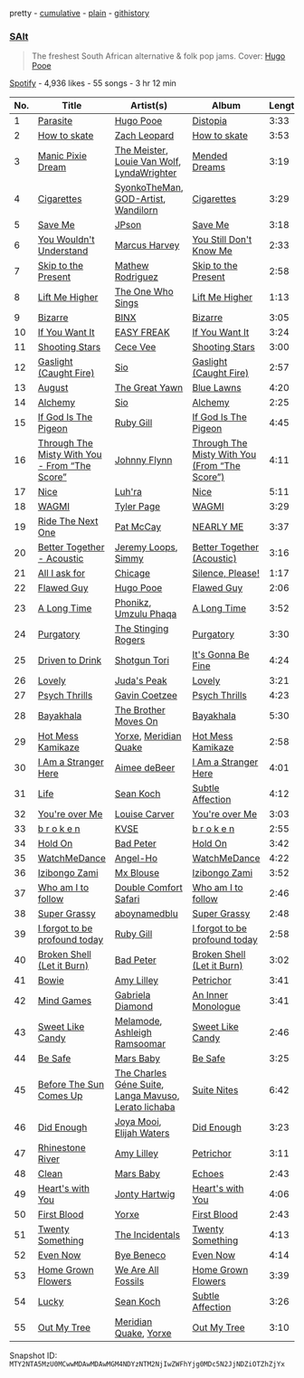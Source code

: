 pretty - [cumulative](/playlists/cumulative/37i9dQZF1DX6dYPM8db5Sz.md) - [plain](/playlists/plain/37i9dQZF1DX6dYPM8db5Sz) - [githistory](https://github.githistory.xyz/mackorone/spotify-playlist-archive/blob/main/playlists/plain/37i9dQZF1DX6dYPM8db5Sz)

### [SAlt](https://open.spotify.com/playlist/37i9dQZF1DX6dYPM8db5Sz)

> The freshest South African alternative & folk pop jams\. Cover: <a href="https://open.spotify.com/artist/786vB3MPgJ2kUzhNrbeaMZ?si=lXIfxdarRZC0cX\_ToD8nzg">Hugo Pooe</a>

[Spotify](https://open.spotify.com/user/spotify) - 4,936 likes - 55 songs - 3 hr 12 min

| No. | Title | Artist(s) | Album | Length |
|---|---|---|---|---|
| 1 | [Parasite](https://open.spotify.com/track/1wJsjT1Oo2Kh2H3J9WOmde) | [Hugo Pooe](https://open.spotify.com/artist/786vB3MPgJ2kUzhNrbeaMZ) | [Distopia](https://open.spotify.com/album/1D37tFbgePiH2NuBrzOAm9) | 3:33 |
| 2 | [How to skate](https://open.spotify.com/track/1F828L9uVdKx0hfUcEZm62) | [Zach Leopard](https://open.spotify.com/artist/32BTikkFQuadVcD1LHVgWd) | [How to skate](https://open.spotify.com/album/47KWlhSeN3mTuaVLHyXein) | 3:53 |
| 3 | [Manic Pixie Dream](https://open.spotify.com/track/64SrkyDiOaleVgq6SF5WLy) | [The Meister](https://open.spotify.com/artist/1CgnbZB3Fo0TyWeU3BVtSH), [Louie Van Wolf](https://open.spotify.com/artist/0V3OJ2G59WUnkBJkrRSTe2), [LyndaWrighter](https://open.spotify.com/artist/3XnNsPUDX0odgc80emdfrW) | [Mended Dreams](https://open.spotify.com/album/2qFn1tpZeMBN2JX8RM1l2j) | 3:19 |
| 4 | [Cigarettes](https://open.spotify.com/track/59sO3PZBgWBDVAnhJKkCqp) | [SyonkoTheMan](https://open.spotify.com/artist/52q9KxQFuumM4i1tbufUgX), [GOD\-Artist](https://open.spotify.com/artist/327rzGr8Sj1D2m2ShcAgF0), [Wandilorn](https://open.spotify.com/artist/1w5Cq2qn7FR498amWpFRIR) | [Cigarettes](https://open.spotify.com/album/6kE2uEV0sRnzY56zH5Vaaa) | 3:29 |
| 5 | [Save Me](https://open.spotify.com/track/6yrdhCKzaN5c8JGNWzLtQy) | [JPson](https://open.spotify.com/artist/4s9YSRHrBFUpUZPWk2mwIG) | [Save Me](https://open.spotify.com/album/39jSoPLLSCKFqy7VgmYMeV) | 3:18 |
| 6 | [You Wouldn't Understand](https://open.spotify.com/track/1GVI17KHbG7sblOmYuNQI9) | [Marcus Harvey](https://open.spotify.com/artist/5MTx8G4UpDgIhvl1eRxJq6) | [You Still Don't Know Me](https://open.spotify.com/album/4A7UfGpc5sgcx0ajwjtfLO) | 2:33 |
| 7 | [Skip to the Present](https://open.spotify.com/track/5hoWCQ7LUVLzAWZZfKBoTH) | [Mathew Rodriguez](https://open.spotify.com/artist/4K87biwxNDNZaFTwTCfmij) | [Skip to the Present](https://open.spotify.com/album/38w9omFsu7BjToXXhmAUgR) | 2:58 |
| 8 | [Lift Me Higher](https://open.spotify.com/track/3wSENVw8rn7X9nIJ7AzwKp) | [The One Who Sings](https://open.spotify.com/artist/2q2MBrkkj7y8evCayJ15PG) | [Lift Me Higher](https://open.spotify.com/album/3XcxajmXq3K30HC6Vqqv2W) | 1:13 |
| 9 | [Bizarre](https://open.spotify.com/track/61Phoppvo0NkAIjrql2NCi) | [BINX](https://open.spotify.com/artist/1m6WCZzMnbe46bBTvbERQ0) | [Bizarre](https://open.spotify.com/album/4xx7g07nLqQEVr2WZ23W0K) | 3:05 |
| 10 | [If You Want It](https://open.spotify.com/track/6mdTa1cq8lDcgj6PDlUg6l) | [EASY FREAK](https://open.spotify.com/artist/5X9T1si7pOUmy2IayH147S) | [If You Want It](https://open.spotify.com/album/1D1KB1Y0VcpA29YfK5zHmY) | 3:24 |
| 11 | [Shooting Stars](https://open.spotify.com/track/4kowWABw531j1sz5YweurV) | [Cece Vee](https://open.spotify.com/artist/0f26bNon1mjIqBn1MxgxZp) | [Shooting Stars](https://open.spotify.com/album/6aT6t9qHQEJirp6hlWnDlQ) | 3:00 |
| 12 | [Gaslight \(Caught Fire\)](https://open.spotify.com/track/6TYU5CqDddOWEcD0n2KiGJ) | [Sio](https://open.spotify.com/artist/4hIQjO5iXCXx71iZBQQ1Jh) | [Gaslight \(Caught Fire\)](https://open.spotify.com/album/1n2H1RFsKWsALRmyz1tewi) | 2:57 |
| 13 | [August](https://open.spotify.com/track/2sbO46J98g2DegnadV7Kpj) | [The Great Yawn](https://open.spotify.com/artist/0XDmWLziGhwLRSkkSBUNZ6) | [Blue Lawns](https://open.spotify.com/album/6dM7rY9NECJMuHZmsDzLrA) | 4:20 |
| 14 | [Alchemy](https://open.spotify.com/track/4trTjRaAzPMQrAInUSEKZA) | [Sio](https://open.spotify.com/artist/4hIQjO5iXCXx71iZBQQ1Jh) | [Alchemy](https://open.spotify.com/album/0D8HrT2FaWgG6PBLxT6amn) | 2:25 |
| 15 | [If God Is The Pigeon](https://open.spotify.com/track/11hrQND5U7gbysfggLP30o) | [Ruby Gill](https://open.spotify.com/artist/51KkytVOUvaM9m0CoY9mBU) | [If God Is The Pigeon](https://open.spotify.com/album/58Ybnqt8CX2Ty3B2UsJLwW) | 4:45 |
| 16 | [Through The Misty With You \- From “The Score”](https://open.spotify.com/track/2yhH4M2YAc2jzFhOYDQ6K5) | [Johnny Flynn](https://open.spotify.com/artist/1UQRtt7eHW6Bt4INNTUtb3) | [Through The Misty With You \(From “The Score”\)](https://open.spotify.com/album/5HDG7vBlkkzyLAAJVq0Fxk) | 4:11 |
| 17 | [Nice](https://open.spotify.com/track/0wbvC5m9im0mBkUtoVC0BA) | [Luh'ra](https://open.spotify.com/artist/0iXElExInTSMZ3DRWE7lpD) | [Nice](https://open.spotify.com/album/7m5ZWrFd3dbAW6oOrkxdm6) | 5:11 |
| 18 | [WAGMI](https://open.spotify.com/track/4bxjgQ4hZ1kBsCzvpVFBFn) | [Tyler Page](https://open.spotify.com/artist/3Py4gpY3Qhk3ZmUKps21Rl) | [WAGMI](https://open.spotify.com/album/28yfEKfv7kmNGgoOTVVMnz) | 3:29 |
| 19 | [Ride The Next One](https://open.spotify.com/track/4so7v52k8q4Bac3SxHAPOu) | [Pat McCay](https://open.spotify.com/artist/1AMLedm2z14uk2eSDbndxK) | [NEARLY ME](https://open.spotify.com/album/1Jdk7zXVJyDFb7fZQ9sXlu) | 3:37 |
| 20 | [Better Together \- Acoustic](https://open.spotify.com/track/65j5HnUBVNkNZAi7wdCrVI) | [Jeremy Loops](https://open.spotify.com/artist/0Dct2Gu0qEbgGRjfaxew8g), [Simmy](https://open.spotify.com/artist/3MjlXVCfmLdY9QQ2GCd7iA) | [Better Together \(Acoustic\)](https://open.spotify.com/album/5HXfoEBYak7Iu5TjLt0IqE) | 3:16 |
| 21 | [All I ask for](https://open.spotify.com/track/7cnK5RmaVkizAJZiJ772T4) | [Chicage](https://open.spotify.com/artist/3ifSLh9XOq2zWejn95G5KR) | [Silence, Please!](https://open.spotify.com/album/7gvkwz3Sl5xc0JvPH7WzyS) | 1:17 |
| 22 | [Flawed Guy](https://open.spotify.com/track/38L0QwyBMuqWlpC4oBl4UV) | [Hugo Pooe](https://open.spotify.com/artist/786vB3MPgJ2kUzhNrbeaMZ) | [Flawed Guy](https://open.spotify.com/album/57KOzUqReaxjaZG6czVlzf) | 2:06 |
| 23 | [A Long Time](https://open.spotify.com/track/08izD5yyI6TPJCzmABexZc) | [Phonikz](https://open.spotify.com/artist/6YX1n5yl2H2RdidVHWnoc5), [Umzulu Phaqa](https://open.spotify.com/artist/6nStNfo8Gzsff8NcJl4mND) | [A Long Time](https://open.spotify.com/album/239HTIeLn41odDoMwLsb8N) | 3:52 |
| 24 | [Purgatory](https://open.spotify.com/track/4Rgzp6jJEQDM5xrU3sC1wK) | [The Stinging Rogers](https://open.spotify.com/artist/56w2pRdYGieoXN5aOBpRTr) | [Purgatory](https://open.spotify.com/album/7dEGL4CXQgGihP18k6C1g5) | 3:30 |
| 25 | [Driven to Drink](https://open.spotify.com/track/1g61CcDnJNowdZJK6oW1GS) | [Shotgun Tori](https://open.spotify.com/artist/4OSdYoQni5cUktApP2V4c3) | [It's Gonna Be Fine](https://open.spotify.com/album/0Y9S6SMnmE40sf7EW8BmiQ) | 4:24 |
| 26 | [Lovely](https://open.spotify.com/track/3xY36zjy0lSZf6H5aTe5WD) | [Juda's Peak](https://open.spotify.com/artist/0cXbmR4mcRNkHa3eXA9uC6) | [Lovely](https://open.spotify.com/album/5K5weaJCO4Nno8yI2mm4Ev) | 3:21 |
| 27 | [Psych Thrills](https://open.spotify.com/track/2Z2EmJ8dW0lyERmOtL2U15) | [Gavin Coetzee](https://open.spotify.com/artist/3aawEcqTNnGPsDDynnrd3J) | [Psych Thrills](https://open.spotify.com/album/6Q2b3Nv7o0gH7rWikcoD0p) | 4:23 |
| 28 | [Bayakhala](https://open.spotify.com/track/044VNnUGUaAOphHS0uHITs) | [The Brother Moves On](https://open.spotify.com/artist/1lk7zDKaonwqrwKwt8Krd7) | [Bayakhala](https://open.spotify.com/album/0X0kjZMbBYfMg00uuY6vkf) | 5:30 |
| 29 | [Hot Mess Kamikaze](https://open.spotify.com/track/15rZyIFD0Yt4cIuL1bZArn) | [Yorxe](https://open.spotify.com/artist/6S4m4nLUKn7OuavvVKQWv8), [Meridian Quake](https://open.spotify.com/artist/78gOv67PJExDFUm8TGgSo7) | [Hot Mess Kamikaze](https://open.spotify.com/album/64EWgHrGNrClyYihj1gNSf) | 2:58 |
| 30 | [I Am a Stranger Here](https://open.spotify.com/track/5yJCttxoj7lsGOefIC20Ly) | [Aimee deBeer](https://open.spotify.com/artist/3c3FUUJYZOv8Le1htg2Gl6) | [I Am a Stranger Here](https://open.spotify.com/album/01pHSXO1CzfTP9Ekowo8xh) | 4:01 |
| 31 | [Life](https://open.spotify.com/track/3jkQ2gVCFvozGQu2FxYPLH) | [Sean Koch](https://open.spotify.com/artist/4sOLJi96MhdlMv5Iz9YZT9) | [Subtle Affection](https://open.spotify.com/album/46QpadPmdS38FxqUm7vDDh) | 4:12 |
| 32 | [You're over Me](https://open.spotify.com/track/4s3IyR6U98K18L5Fw5YrxG) | [Louise Carver](https://open.spotify.com/artist/3MGKwPbzEu5ZFlDAJA75uD) | [You're over Me](https://open.spotify.com/album/4QshjexDZvv7fpHNK6f5NX) | 3:03 |
| 33 | [b r o k e n](https://open.spotify.com/track/4zSvDZHmk0mcxwy1ZbeVsL) | [KVSE](https://open.spotify.com/artist/4IsB535rRnsghgHd9K4Iuz) | [b r o k e n](https://open.spotify.com/album/6pn0943eZvVAcyuyA7FZKF) | 2:55 |
| 34 | [Hold On](https://open.spotify.com/track/4EwRv7Q0XyJhysfvECpQpo) | [Bad Peter](https://open.spotify.com/artist/0dceAs5Ap8kfV0hcvdIm6l) | [Hold On](https://open.spotify.com/album/6ft539JcvK2JnTzd8zp2as) | 3:42 |
| 35 | [WatchMeDance](https://open.spotify.com/track/0E7J90rpq6eq2i2m3fKmf1) | [Angel\-Ho](https://open.spotify.com/artist/39TepozBC9n9EZrCL6jYpS) | [WatchMeDance](https://open.spotify.com/album/75Ztmk09cecBj3Lky40tzF) | 4:22 |
| 36 | [Izibongo Zami](https://open.spotify.com/track/0cBmKjNZdIFdNk7eXvp1bT) | [Mx Blouse](https://open.spotify.com/artist/4ajpZ48mZRH2U5u4TbzfAE) | [Izibongo Zami](https://open.spotify.com/album/3BMJkZqtOozpJTB2LzKue4) | 3:52 |
| 37 | [Who am I to follow](https://open.spotify.com/track/3N1ymSDgFeaApDPTZ8f4lW) | [Double Comfort Safari](https://open.spotify.com/artist/1hIiJTji8IMwDhlYLZSv3O) | [Who am I to follow](https://open.spotify.com/album/54PzuZVWLC8pw4wVzKIptT) | 2:46 |
| 38 | [Super Grassy](https://open.spotify.com/track/438hj5SxbaUS0ubnTaT3ma) | [aboynamedblu](https://open.spotify.com/artist/4DCRHW4ITYEaA0qmW3PYJj) | [Super Grassy](https://open.spotify.com/album/2iBK98Wm4Tgwuc5x3JnEqD) | 2:48 |
| 39 | [I forgot to be profound today](https://open.spotify.com/track/4qQkXP67AhIq6GJYgVfodt) | [Ruby Gill](https://open.spotify.com/artist/51KkytVOUvaM9m0CoY9mBU) | [I forgot to be profound today](https://open.spotify.com/album/3TO3RqbH2YGSfqgCOjsZDr) | 2:58 |
| 40 | [Broken Shell \(Let it Burn\)](https://open.spotify.com/track/464ZaLIQyijqgAmCndPwdE) | [Bad Peter](https://open.spotify.com/artist/0dceAs5Ap8kfV0hcvdIm6l) | [Broken Shell \(Let it Burn\)](https://open.spotify.com/album/5x0fQ9tdO8ToxIjek48Tzw) | 3:02 |
| 41 | [Bowie](https://open.spotify.com/track/3KjgybWtSpHSOj5doyDTpX) | [Amy Lilley](https://open.spotify.com/artist/0HmHTFgk53AKaQwLM3eZi4) | [Petrichor](https://open.spotify.com/album/2lY7kj1yqaqThxVc0ohgcT) | 3:41 |
| 42 | [Mind Games](https://open.spotify.com/track/44hgSB3LnMNh81WtOvgBOa) | [Gabriela Diamond](https://open.spotify.com/artist/0L7Ck6i3Zr1UBztHOYQRoo) | [An Inner Monologue](https://open.spotify.com/album/04hEMZWgBEWxf0fzBeugFd) | 3:41 |
| 43 | [Sweet Like Candy](https://open.spotify.com/track/11XbBDRzrP200Vj17JOoVw) | [Melamode](https://open.spotify.com/artist/2p6RjVQV8VPibJabFDXhOi), [Ashleigh Ramsoomar](https://open.spotify.com/artist/5Nohu1KNPOhTvmmQJuK4r7) | [Sweet Like Candy](https://open.spotify.com/album/5JI713XtphDV4TDgbZN2n4) | 2:46 |
| 44 | [Be Safe](https://open.spotify.com/track/4ew3JQ22NjwC0zyyzx0tob) | [Mars Baby](https://open.spotify.com/artist/05GmksAMb6rILtaA7JBuri) | [Be Safe](https://open.spotify.com/album/4kziQRgKsbodafWnaShxUM) | 3:25 |
| 45 | [Before The Sun Comes Up](https://open.spotify.com/track/4wQIXWOu1YmQanVtbo8R1P) | [The Charles Géne Suite](https://open.spotify.com/artist/5IY1vGqRklTMkio7Pi33ci), [Langa Mavuso](https://open.spotify.com/artist/55FBDBLWXQ2sokFravrxop), [Lerato lichaba](https://open.spotify.com/artist/2kGjcOOtMDyTEK9po6n9l4) | [Suite Nites](https://open.spotify.com/album/5fUfrJpzgHUemAw8TVAz4r) | 6:42 |
| 46 | [Did Enough](https://open.spotify.com/track/2LW0utR6fTwfjPhnz1XbOW) | [Joya Mooi](https://open.spotify.com/artist/03X2rnTnfrpid7yLZfUSGn), [Elijah Waters](https://open.spotify.com/artist/4N4n2TRyL6exNfazJotLeH) | [Did Enough](https://open.spotify.com/album/2UoPpnuwA2vT59iIau6NCw) | 3:23 |
| 47 | [Rhinestone River](https://open.spotify.com/track/7mxcH6Ab9gnVjcVMPEeghZ) | [Amy Lilley](https://open.spotify.com/artist/0HmHTFgk53AKaQwLM3eZi4) | [Petrichor](https://open.spotify.com/album/2lY7kj1yqaqThxVc0ohgcT) | 3:11 |
| 48 | [Clean](https://open.spotify.com/track/5uaNJ6LhylyBCTYNUy7z0C) | [Mars Baby](https://open.spotify.com/artist/05GmksAMb6rILtaA7JBuri) | [Echoes](https://open.spotify.com/album/4U2ZrbE8qKmOlYcEUuS9Hm) | 2:43 |
| 49 | [Heart's with You](https://open.spotify.com/track/1MMJpmRPegpVB71ra9pQGf) | [Jonty Hartwig](https://open.spotify.com/artist/1UR2SVto1m74aOrhbzOkTK) | [Heart's with You](https://open.spotify.com/album/3spyfyRwUeAW8T8VCwgE8o) | 4:06 |
| 50 | [First Blood](https://open.spotify.com/track/3YR0NA22mvARUqUvaRX8CT) | [Yorxe](https://open.spotify.com/artist/6S4m4nLUKn7OuavvVKQWv8) | [First Blood](https://open.spotify.com/album/1LcWdAYFGeLOpvIjXktrIo) | 2:43 |
| 51 | [Twenty Something](https://open.spotify.com/track/1jMqL6sQYKVaJ1DfXECkmY) | [The Incidentals](https://open.spotify.com/artist/5eTPQQeM4ggfNxQ9m4dDfS) | [Twenty Something](https://open.spotify.com/album/4Me8Wnt5UDDvoPZVCRixNN) | 4:13 |
| 52 | [Even Now](https://open.spotify.com/track/1RMdumhQpTx7yz568OeJJO) | [Bye Beneco](https://open.spotify.com/artist/3kMHWNlRYrb3c6NpmP8EQh) | [Even Now](https://open.spotify.com/album/4uHZWWIcq3N1cYG0C0siyV) | 4:14 |
| 53 | [Home Grown Flowers](https://open.spotify.com/track/2W7JDgHdqoH32MMOxCzLYu) | [We Are All Fossils](https://open.spotify.com/artist/15vQbVx84dPqYBWX2XK8kw) | [Home Grown Flowers](https://open.spotify.com/album/7kzhGEkq46mfCiGXaTe6Sg) | 3:39 |
| 54 | [Lucky](https://open.spotify.com/track/7C18nGbnjKfSYZfxNaNisK) | [Sean Koch](https://open.spotify.com/artist/4sOLJi96MhdlMv5Iz9YZT9) | [Subtle Affection](https://open.spotify.com/album/46QpadPmdS38FxqUm7vDDh) | 3:26 |
| 55 | [Out My Tree](https://open.spotify.com/track/1kkCSGbDteC8mGdhYqtG1E) | [Meridian Quake](https://open.spotify.com/artist/78gOv67PJExDFUm8TGgSo7), [Yorxe](https://open.spotify.com/artist/6S4m4nLUKn7OuavvVKQWv8) | [Out My Tree](https://open.spotify.com/album/1muV8NmIvOXPnfenq1cmio) | 3:10 |

Snapshot ID: `MTY2NTA5MzU0MCwwMDAwMDAwMGM4NDYzNTM2NjIwZWFhYjg0MDc5N2JjNDZiOTZhZjYx`
